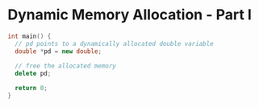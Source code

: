 # Dynamic Memory Allocation - Part I

```C++ runnable
int main() {
  // pd points to a dynamically allocated double variable
  double *pd = new double;
  
  // free the allocated memory
  delete pd;

  return 0;
}
```
